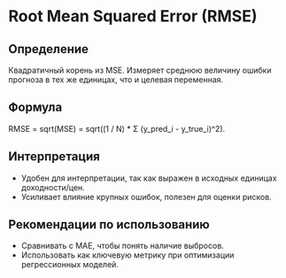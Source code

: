 # Root Mean Squared Error (RMSE)

## Определение
Квадратичный корень из MSE. Измеряет среднюю величину ошибки прогноза в тех же единицах, что и целевая переменная.

## Формула
RMSE = sqrt(MSE) = sqrt((1 / N) * Σ (y_pred_i - y_true_i)^2).

## Интерпретация
- Удобен для интерпретации, так как выражен в исходных единицах доходности/цен.
- Усиливает влияние крупных ошибок, полезен для оценки рисков.

## Рекомендации по использованию
- Сравнивать с MAE, чтобы понять наличие выбросов.
- Использовать как ключевую метрику при оптимизации регрессионных моделей.
